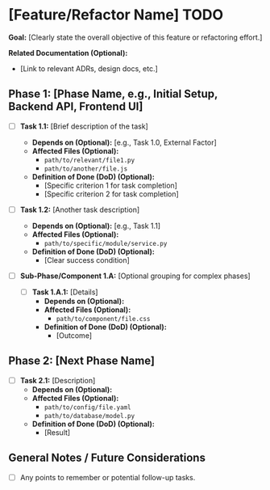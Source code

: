 # [Feature/Refactor Name] TODO

**Goal:** [Clearly state the overall objective of this feature or refactoring effort.]

**Related Documentation (Optional):**
*   [Link to relevant ADRs, design docs, etc.]

<!--
STATUS: New / Needs Refinement 
-->

## Phase 1: [Phase Name, e.g., Initial Setup, Backend API, Frontend UI]

*   [ ] **Task 1.1:** [Brief description of the task]
    *   **Depends on (Optional):** [e.g., Task 1.0, External Factor]
    *   **Affected Files (Optional):**
        *   `path/to/relevant/file1.py`
        *   `path/to/another/file.js`
    *   **Definition of Done (DoD) (Optional):**
        *   [Specific criterion 1 for task completion]
        *   [Specific criterion 2 for task completion]

*   [ ] **Task 1.2:** [Another task description]
    *   **Depends on (Optional):** [e.g., Task 1.1]
    *   **Affected Files (Optional):**
        *   `path/to/specific/module/service.py`
    *   **Definition of Done (DoD) (Optional):**
        *   [Clear success condition]

*   [ ] **Sub-Phase/Component 1.A:** [Optional grouping for complex phases]
    *   [ ] **Task 1.A.1:** [Details]
        *   **Depends on (Optional):**
        *   **Affected Files (Optional):**
            *   `path/to/component/file.css`
        *   **Definition of Done (DoD) (Optional):**
            *   [Outcome]

## Phase 2: [Next Phase Name]

*   [ ] **Task 2.1:** [Description]
    *   **Depends on (Optional):**
    *   **Affected Files (Optional):**
        *   `path/to/config/file.yaml`
        *   `path/to/database/model.py`
    *   **Definition of Done (DoD) (Optional):**
        *   [Result]

## General Notes / Future Considerations

*   [ ] Any points to remember or potential follow-up tasks.
